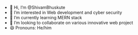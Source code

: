 - 👋 Hi, I’m @ShivamBhuskute
- 👀 I’m interested in Web development and cyber security
- 🌱 I’m currently learning MERN stack
- 💞️ I’m looking to collaborate on various innovative web project
- 😄 Pronouns: He/him

<!---
ShivamBhuskute/ShivamBhuskute is a ✨ special ✨ repository because its `README.md` (this file) appears on your GitHub profile.
You can click the Preview link to take a look at your changes.
--->
